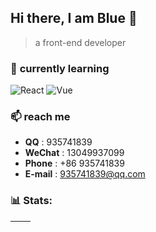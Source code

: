 ## Hi there, I am Blue 👋

> a front-end developer



### 🌱 **currently learning**

![React](https://img.shields.io/badge/react-%23087ea4.svg?style=for-the-badge&logo=react&logoColor=%2361DAFB&color=%23000000) ![Vue](https://img.shields.io/badge/vuejs-%2335495e.svg?style=for-the-badge&logo=vuedotjs&logoColor=%234FC08D)



### 📫 reach me

- **QQ** : 935741839
- **WeChat** : 13049937099
- **Phone** : +86 935741839
- **E-mail** : 935741839@qq.com



### 📊 Stats:

| <img align="center" src="https://github-readme-stats.vercel.app/api?username=kirokiller&show_icons=true&theme=buefy&hide_border=true" alt="" /> | <img align="center" src="https://github-readme-stats.vercel.app/api/top-langs/?username=kirokiller&layout=compact&theme=buefy&hide_border=true" alt="" /> |
| ----------------------------------------------------------------------------------------------------------------------------------------------- | --------------------------------------------------------------------------------------------------------------------------------------------------------- |
